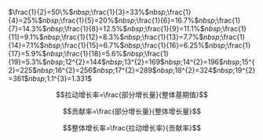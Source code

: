 
$\frac{1}{2}=50\%$$nbsp;$\frac{1}{3}=33\%$$nbsp;$\frac{1}{4}=25\%$$nbsp;$\frac{1}{5}=20\%$$nbsp;$\frac{1}{6}=16.7\%$$nbsp;$\frac{1}{7}=14.3\%$$nbsp;$\frac{1}{8}=12.5\%$$nbsp;$\frac{1}{9}=11.1\%$$nbsp;$\frac{1}{11}=9.1\%$$nbsp;$\frac{1}{12}=8.3\%$$nbsp;$\frac{1}{13}=7.7\%$$nbsp;$\frac{1}{14}=7.1\%$$nbsp;$\frac{1}{15}=6.7\%$$nbsp;$\frac{1}{16}=6.25\%$$nbsp;$\frac{1}{17}=5.9\%$$nbsp;$\frac{1}{18}=5.6\%$$nbsp;$\frac{1}{19}=5.3\%$$nbsp;$12^{2}=144$$nbsp;$13^{2}=169$$nbsp;$14^{2}=196$$nbsp;$15^{2}=225$$nbsp;$16^{2}=256$$nbsp;$17^{2}=289$$nbsp;$18^{2}=324$$nbsp;$19^{2}=361$$nbsp;$1.1^{3}=1.331$

$$拉动增长率=\frac{部分增长量}{整体基期值}$$

$$贡献率=\frac{部分增长量}{整体增长量}$$

$$整体增长率=\frac{拉动增长率}{贡献率}$$

